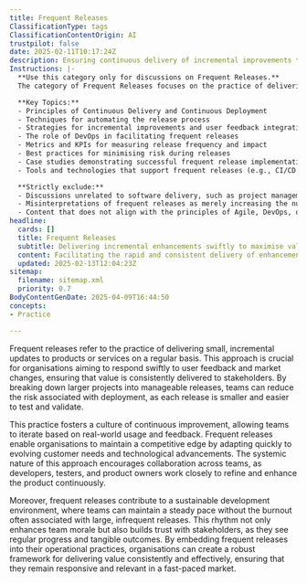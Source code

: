 ```yaml
---
title: Frequent Releases
ClassificationType: tags
ClassificationContentOrigin: AI
trustpilot: false
date: 2025-02-11T10:17:24Z
description: Ensuring continuous delivery of incremental improvements to users and stakeholders.
Instructions: |-
  **Use this category only for discussions on Frequent Releases.**  
  The category of Frequent Releases focuses on the practice of delivering software updates and improvements to users and stakeholders in a continuous and incremental manner. This approach is essential for enhancing user satisfaction, responding to market changes, and fostering a culture of agility within teams.

  **Key Topics:**
  - Principles of Continuous Delivery and Continuous Deployment
  - Techniques for automating the release process
  - Strategies for incremental improvements and user feedback integration
  - The role of DevOps in facilitating frequent releases
  - Metrics and KPIs for measuring release frequency and impact
  - Best practices for minimising risk during releases
  - Case studies demonstrating successful frequent release implementations
  - Tools and technologies that support frequent releases (e.g., CI/CD pipelines)

  **Strictly exclude:**
  - Discussions unrelated to software delivery, such as project management methodologies not focused on release frequency.
  - Misinterpretations of frequent releases as merely increasing the number of releases without considering quality and user impact.
  - Content that does not align with the principles of Agile, DevOps, or Continuous Delivery as defined by the original theorists and practitioners.
headline:
  cards: []
  title: Frequent Releases
  subtitle: Delivering incremental enhancements swiftly to maximise value for users and stakeholders through continuous improvement practices.
  content: Facilitating the rapid and consistent delivery of enhancements, this classification emphasises practices that promote responsiveness to user feedback and evolving requirements. Posts should explore topics such as iterative development, minimising cycle times, prioritising value delivery, and leveraging metrics for informed decision-making.
  updated: 2025-02-13T12:04:23Z
sitemap:
  filename: sitemap.xml
  priority: 0.7
BodyContentGenDate: 2025-04-09T16:44:50
concepts:
- Practice

---
```

Frequent releases refer to the practice of delivering small, incremental updates to products or services on a regular basis. This approach is crucial for organisations aiming to respond swiftly to user feedback and market changes, ensuring that value is consistently delivered to stakeholders. By breaking down larger projects into manageable releases, teams can reduce the risk associated with deployment, as each release is smaller and easier to test and validate.

This practice fosters a culture of continuous improvement, allowing teams to iterate based on real-world usage and feedback. Frequent releases enable organisations to maintain a competitive edge by adapting quickly to evolving customer needs and technological advancements. The systemic nature of this approach encourages collaboration across teams, as developers, testers, and product owners work closely to refine and enhance the product continuously.

Moreover, frequent releases contribute to a sustainable development environment, where teams can maintain a steady pace without the burnout often associated with large, infrequent releases. This rhythm not only enhances team morale but also builds trust with stakeholders, as they see regular progress and tangible outcomes. By embedding frequent releases into their operational practices, organisations can create a robust framework for delivering value consistently and effectively, ensuring that they remain responsive and relevant in a fast-paced market.
